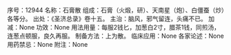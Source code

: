 序号：12944
名称：石膏散
组成：石膏（火煅，研）、天南星（炮）、白僵蚕（炒）各等分。
出处：《圣济总录》卷十五。
主治：脑风，邪气留连，头痛不已。
加减：None
功效：None
用法用量：每服2钱匕，加葱白2寸，腊茶1钱，同煎汤，连葱点顿服，良久再服。
制备方法：上为散。
临床应用：None
各家论述：None
用药禁忌：None
附注：None
